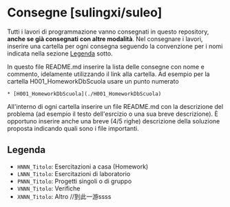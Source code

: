 # Consegne [sulingxi/suleo]
Tutti i lavori di programmazione vanno consegnati in questo repository, **anche se già consegnati con altre modalità**. Nel consegnare i lavori, inserire una cartella per ogni consegna seguendo la convenzione per i nomi indicata nella sezione [Legenda](#legenda) sotto.

In questo file README.md inserire la lista delle consegne con nome e commento, idelamente utilizzando il link alla cartella. Ad esempio per la cartella H001_HomeworkDbScuola usare un punto numerato
```
* [H001_HomeworkDbScuola](./H001_HomeworkDbScuola)
```

All'interno di ogni cartella inserire un file README.md con la descrizione del problema (ad esempio il testo dell'esrcizio o una sua breve descrizione). È opportuno inserire anche una breve (4/5 righe) descrizione della soluzione proposta indicando quali sono i file importanti.


## Legenda

* `HNNN_Titolo`: Esercitazioni a casa (Homework)
* `LNNN_Titolo`: Esercitazioni di laboratorio 
* `PNNN_Titolo`: Progetti singoli o di gruppo
* `VNNN_Titolo`: Verifiche
* `XNNN_Titolo`: Altro
//到此一游ssss